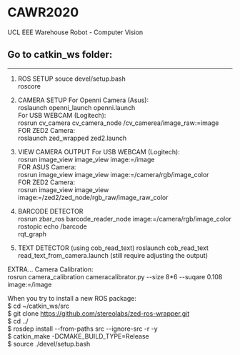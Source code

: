 # CAWR2020
UCL EEE Warehouse Robot - Computer Vision

## Go to catkin_ws folder:
----
1. ROS SETUP
souce devel/setup.bash<br>
roscore<br>

2. CAMERA SETUP
For Openni Camera (Asus):<br>
roslaunch openni_launch openni.launch<br>
For USB WEBCAM (Logitech):<br>
rosrun cv_camera cv_camera_node /cv_camerea/image_raw:=image <br>
FOR ZED2 Camera:<br>
roslaunch zed_wrapped zed2.launch

3. VIEW CAMERA OUTPUT
For USB WEBCAM (Logitech):<br>
rosrun image_view image_view image:=/image<br>
FOR ASUS Camera:<br>
rosrun image_view image_view image:=/camera/rgb/image_color<br>
FOR ZED2 Camera:<br>
rosrun image_view image_view image:=/zed2/zed_node/rgb_raw/image_raw_color

4. BARCODE DETECTOR<br>
rosrun zbar_ros barcode_reader_node image:=/camera/rgb/image_color<br>
rostopic echo /barcode<br>
rqt_graph<br>

5. TEXT DETECTOR (using cob_read_text)
roslaunch cob_read_text read_text_from_camera.launch (still require adjusting the output)

EXTRA...
Camera Calibration:<br>
rosrun camera_calibration cameracalibrator.py --size 8*6 --suqare 0.108 image:=/image
<br>

When you try to install a new ROS package:<br>
$ cd ~/catkin_ws/src<br>
$ git clone https://github.com/stereolabs/zed-ros-wrapper.git<br>
$ cd ../<br>
$ rosdep install --from-paths src --ignore-src -r -y<br>
$ catkin_make -DCMAKE_BUILD_TYPE=Release<br>
$ source ./devel/setup.bash<br>

